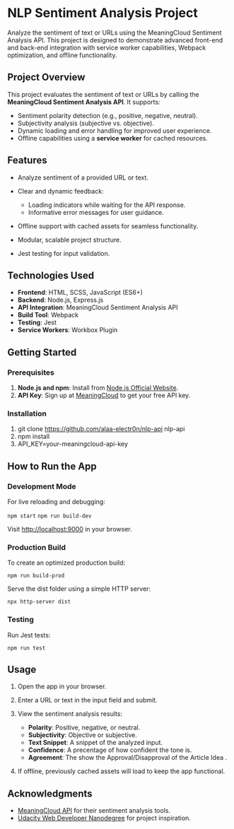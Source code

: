 # **NLP Sentiment Analysis Project**

Analyze the sentiment of text or URLs using the MeaningCloud Sentiment Analysis API. This project is designed to demonstrate advanced front-end and back-end integration with service worker capabilities, Webpack optimization, and offline functionality.

## **Project Overview**

This project evaluates the sentiment of text or URLs by calling the **MeaningCloud Sentiment Analysis API**. It supports:

- Sentiment polarity detection (e.g., positive, negative, neutral).
- Subjectivity analysis (subjective vs. objective).
- Dynamic loading and error handling for improved user experience.
- Offline capabilities using a **service worker** for cached resources.

## **Features**

- Analyze sentiment of a provided URL or text.
- Clear and dynamic feedback:

  - Loading indicators while waiting for the API response.
  - Informative error messages for user guidance.

- Offline support with cached assets for seamless functionality.
- Modular, scalable project structure.
- Jest testing for input validation.

## **Technologies Used**

- **Frontend**: HTML, SCSS, JavaScript (ES6+)
- **Backend**: Node.js, Express.js
- **API Integration**: MeaningCloud Sentiment Analysis API
- **Build Tool**: Webpack
- **Testing**: Jest
- **Service Workers**: Workbox Plugin

## **Getting Started**

### **Prerequisites**

1.  **Node.js and npm**: Install from [Node.js Official Website](https://nodejs.org/).
2.  **API Key**: Sign up at [MeaningCloud](https://www.meaningcloud.com/) to get your free API key.

### **Installation**

1.  git clone https://github.com/alaa-electr0n/nlp-api nlp-api
2.  npm install
3.  API_KEY=your-meaningcloud-api-key

## **How to Run the App**

### **Development Mode**

For live reloading and debugging:

`npm start`
`npm run build-dev`

Visit [http://localhost:9000](http://localhost:9000/) in your browser.

### **Production Build**

To create an optimized production build:

`npm run build-prod`

Serve the dist folder using a simple HTTP server:

`npx http-server dist`

### **Testing**

Run Jest tests:

`npm run test`

## **Usage**

1.  Open the app in your browser.
2.  Enter a URL or text in the input field and submit.
3.  View the sentiment analysis results:

    - **Polarity**: Positive, negative, or neutral.
    - **Subjectivity**: Objective or subjective.
    - **Text Snippet**: A snippet of the analyzed input.
    - **Confidence**: A precentage of how confident the tone is.
    - **Agreement**: The show the Approval/Disapproval of the Article Idea .

4.  If offline, previously cached assets will load to keep the app functional.

## **Acknowledgments**

- [MeaningCloud API](https://www.meaningcloud.com/) for their sentiment analysis tools.
- [Udacity Web Developer Nanodegree](https://www.udacity.com/enrollment/nd0011-ilo) for project inspiration.
